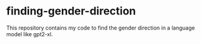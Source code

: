 # finding-gender-direction
This repository contains my code to find the gender direction in a language model like gpt2-xl.
